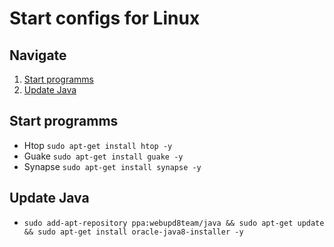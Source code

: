 # Start configs for Linux

## Navigate
1. [Start programms](#start-programms)
2. [Update Java](#update-java)

## Start programms
* Htop `sudo apt-get install htop -y`
* Guake `sudo apt-get install guake -y`
* Synapse `sudo apt-get install synapse -y`

## Update Java
* `sudo add-apt-repository ppa:webupd8team/java && sudo apt-get update && sudo apt-get install oracle-java8-installer -y`
